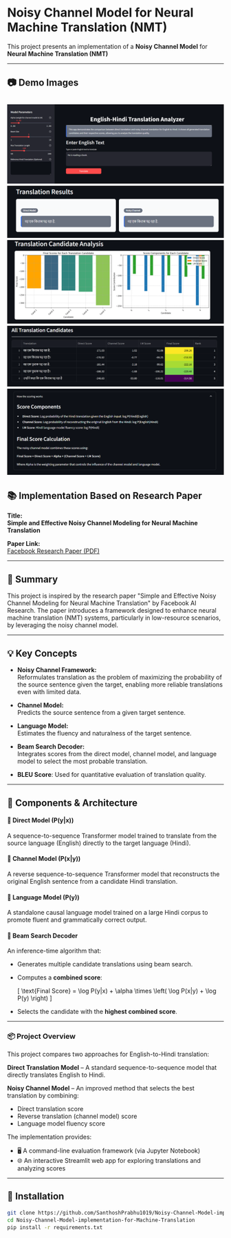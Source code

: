 #  Noisy Channel Model for Neural Machine Translation (NMT)


This project presents an implementation of a **Noisy Channel Model** for **Neural Machine Translation (NMT)**

---


## 📷 Demo Images

![Demo Image 1](./images/1.png)
![Demo Image 2](./images/2.png)
![Demo Image 3](./images/3.png)
![Demo Image 4](./images/4.png)
![Demo Image 5](./images/5.png)
---

## 📚 Implementation Based on Research Paper

**Title:**  
**Simple and Effective Noisy Channel Modeling for Neural Machine Translation**

**Paper Link:**  
[Facebook Research Paper (PDF)](https://arxiv.org/pdf/1901.11359.pdf)

---

## 🧾 Summary

This project is inspired by the research paper "Simple and Effective Noisy Channel Modeling for Neural Machine Translation" by Facebook AI Research. The paper introduces a framework designed to enhance neural machine translation (NMT) systems, particularly in low-resource scenarios, by leveraging the noisy channel model.

---


## 💡 Key Concepts

- **Noisy Channel Framework:**  
  Reformulates translation as the problem of maximizing the probability of the source sentence given the target, enabling more reliable translations even with limited data.

- **Channel Model:**  
  Predicts the source sentence from a given target sentence.

- **Language Model:**  
  Estimates the fluency and naturalness of the target sentence.

- **Beam Search Decoder:**  
  Integrates scores from the direct model, channel model, and language model to select the most probable translation.

- **BLEU Score**: Used for quantitative evaluation of translation quality.

---

## 🧩 Components & Architecture

#### 🔁 Direct Model (P(y|x))
A sequence-to-sequence Transformer model trained to translate from the source language (English) directly to the target language (Hindi).

#### 🔄 Channel Model (P(x|y))
A reverse sequence-to-sequence Transformer model that reconstructs the original English sentence from a candidate Hindi translation.

#### 📖 Language Model (P(y))
A standalone causal language model trained on a large Hindi corpus to promote fluent and grammatically correct output.

#### 🚀 Beam Search Decoder
An inference-time algorithm that:
- Generates multiple candidate translations using beam search.
- Computes a **combined score**:
  
  \[
  \text{Final Score} = \log P(y|x) + \alpha \times \left( \log P(x|y) + \log P(y) \right)
  \]

- Selects the candidate with the **highest combined score**.

---

### 📦 Project Overview

This project compares two approaches for English-to-Hindi translation:

**Direct Translation Model** – A standard sequence-to-sequence model that directly translates English to Hindi.

**Noisy Channel Model** – An improved method that selects the best translation by combining:
- Direct translation score  
- Reverse translation (channel model) score  
- Language model fluency score

The implementation provides:
- 🖥️ A command-line evaluation framework (via Jupyter Notebook)  
- 🌐 An interactive Streamlit web app for exploring translations and analyzing scores

---

## 🧰 Installation

```bash
git clone https://github.com/SanthoshPrabhu1019/Noisy-Channel-Model-implementation-for-Machine-Translation.git
cd Noisy-Channel-Model-implementation-for-Machine-Translation
pip install -r requirements.txt